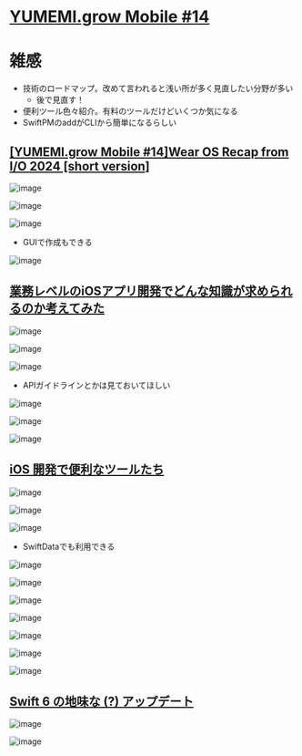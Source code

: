 # [YUMEMI\.grow Mobile \#14](https://www.youtube.com/watch?v=8LsQ4dFxGBg&t=3440s&ab_channel=ChannelYumemi)

# 雑感
- 技術のロードマップ。改めて言われると浅い所が多く見直したい分野が多い
    - 後で見直す！
- 便利ツール色々紹介。有料のツールだけどいくつか気になる
- SwiftPMのaddがCLIから簡単になるらしい

## [\[YUMEMI\.grow Mobile \#14\]Wear OS Recap from I/O 2024 \[short version\]](https://speakerdeck.com/korodroid/o-2024-short-version)

![image](https://i.imgur.com/ndemdnV.png)

![image](https://i.imgur.com/fwIMGB0.png)

![image](https://i.imgur.com/KuVjLjU.png)

- GUIで作成もできる

![image](https://i.imgur.com/llfV8PC.png)

## [業務レベルのiOSアプリ開発でどんな知識が求められるのか考えてみた](https://www.docswell.com/s/usami-k/ZEN6NR-ios-developer-knowledge?utm_source=twitter&utm_medium=social&utm_campaign=singlepage)

![image](https://i.imgur.com/kXS4BQt.png)

![image](https://i.imgur.com/dUaEPYq.png)

![image](https://i.imgur.com/56c1MaZ.png)

- APIガイドラインとかは見ておいてほしい

![image](https://i.imgur.com/AhyccT5.png)

![image](https://i.imgur.com/HYCabDl.png)

![image](https://i.imgur.com/Px4a4c1.png)

## [iOS 開発で便利なツールたち](https://speakerdeck.com/mitsuharu/2024-06-20-useful-dev-tools)

![image](https://i.imgur.com/hXJkeEu.png)

![image](https://i.imgur.com/cosdtX2.png)

![image](https://i.imgur.com/oQ0mI5z.png)

- SwiftDataでも利用できる

![image](https://i.imgur.com/8sNQ6fX.png)

![image](https://i.imgur.com/DAUiFaT.png)

![image](https://i.imgur.com/JiKmAdg.png)

![image](https://i.imgur.com/xNE9SiM.png)

![image](https://i.imgur.com/Lpx9GCf.png)

![image](https://i.imgur.com/nUzSHr8.png)

![image](https://i.imgur.com/bMQ49G9.png)

## [Swift 6 の地味な \(?\) アップデート](https://speakerdeck.com/tajitaji/swift-6-nodi-wei-na-atupudeto)

![image](https://i.imgur.com/K91yhGA.png)

![image](https://i.imgur.com/3nZ3Yxt.png)
